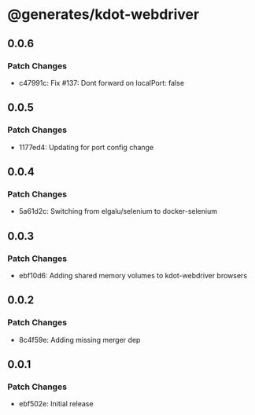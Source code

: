 # @generates/kdot-webdriver

## 0.0.6

### Patch Changes

- c47991c: Fix #137: Dont forward on localPort: false

## 0.0.5

### Patch Changes

- 1177ed4: Updating for port config change

## 0.0.4

### Patch Changes

- 5a61d2c: Switching from elgalu/selenium to docker-selenium

## 0.0.3

### Patch Changes

- ebf10d6: Adding shared memory volumes to kdot-webdriver browsers

## 0.0.2

### Patch Changes

- 8c4f59e: Adding missing merger dep

## 0.0.1

### Patch Changes

- ebf502e: Initial release
